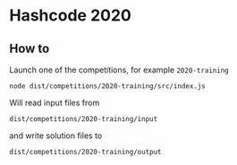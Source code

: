 # Hashcode 2020

## How to

Launch one of the competitions, for example `2020-training`
```shell script
node dist/competitions/2020-training/src/index.js 
```

Will read input files from
```shell script
dist/competitions/2020-training/input
```
and write solution files to
```shell script
dist/competitions/2020-training/output
```
